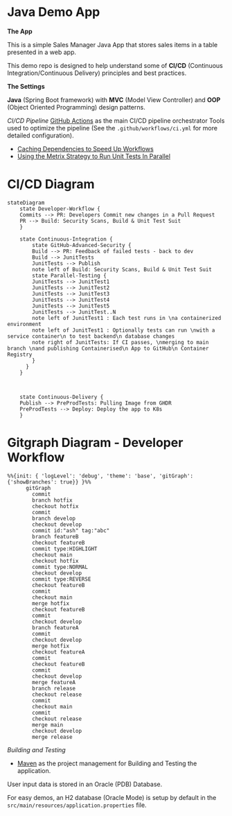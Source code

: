 # Java Demo App

**The App**

This is a simple Sales Manager Java App that stores sales items in a table presented in a web app.

This demo repo is designed to help understand some of **CI/CD** (Continuous Integration/Continuous Delivery) principles and best practices.

**The Settings**

**Java** (Spring Boot framework) with **MVC** (Model View Controller) and **OOP** (Object Oriented Programming) design patterns.
 
 *CI/CD Pipeline*
 [GitHub Actions](https://docs.github.com/en/enterprise-cloud@latest/actions) as the main CI/CD pipeline orchestrator
Tools used to optimize the pipeline (See the `.github/workflows/ci.yml` for more detailed configuration).

 - [Caching Dependencies to Speed Up Workflows](https://docs.github.com/en/enterprise-cloud@latest/actions/using-workflows/caching-dependencies-to-speed-up-workflows)
 - [Using the Metrix Strategy to Run Unit Tests In Parallel](https://docs.github.com/en/enterprise-cloud@latest/actions/using-jobs/using-a-matrix-for-your-jobs)
              
# CI/CD Diagram
```mermaid
stateDiagram
    state Developer-Workflow {
    Commits --> PR: Developers Commit new changes in a Pull Request
    PR --> Build: Security Scans, Build & Unit Test Suit
    }
    
    state Continuous-Integration {
        state GitHub-Advanced-Security {
        Build --> PR: Feedback of failed tests - back to dev
        Build --> JunitTests
        JunitTests --> Publish
        note left of Build: Security Scans, Build & Unit Test Suit
        state Parallel-Testing {
        JunitTests --> JunitTest1
        JunitTests --> JunitTest2
        JunitTests --> JunitTest3
        JunitTests --> JunitTest4
        JunitTests --> JunitTest5
        JunitTests --> JunitTest..N
        note left of JunitTest1 : Each test runs in \na containerized environment
        note left of JunitTest1 : Optionally tests can run \nwith a service container\n to test backend\n database changes
        note right of JunitTests: If CI passes, \nmerging to main branch \nand publishing Containerised\n App to GitHub\n Container Registry
        }
      }
    }
    


    state Continuous-Delivery {
    Publish --> PreProdTests: Pulling Image from GHDR
    PreProdTests --> Deploy: Deploy the app to K8s
    }
```

# Gitgraph Diagram - Developer Workflow
```mermaid
%%{init: { 'logLevel': 'debug', 'theme': 'base', 'gitGraph': {'showBranches': true}} }%%
      gitGraph
        commit
        branch hotfix
        checkout hotfix
        commit
        branch develop
        checkout develop
        commit id:"ash" tag:"abc"
        branch featureB
        checkout featureB
        commit type:HIGHLIGHT
        checkout main
        checkout hotfix
        commit type:NORMAL
        checkout develop
        commit type:REVERSE
        checkout featureB
        commit
        checkout main
        merge hotfix
        checkout featureB
        commit
        checkout develop
        branch featureA
        commit
        checkout develop
        merge hotfix
        checkout featureA
        commit
        checkout featureB
        commit
        checkout develop
        merge featureA
        branch release
        checkout release
        commit
        checkout main
        commit
        checkout release
        merge main
        checkout develop
        merge release
```

 *Building and Testing*
 - [Maven](https://maven.apache.org/) as the project management for Building and Testing the application.


User input data is stored in an Oracle (PDB) Database.


For easy demos, an H2 database (Oracle Mode) is setup by default in the `src/main/resources/application.properties` file.